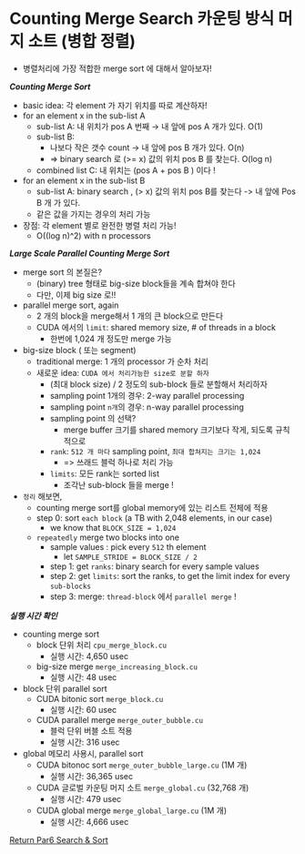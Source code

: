 # Counting Merge Search 카운팅 방식 머지 소트 (병합 정렬)
- 병렬처리에 가장 적합한 merge sort 에 대해서 알아보자!

***Counting Merge Sort***
- basic idea: 각 element 가 자기 위치를 따로 계산하자!
- for an element x in the sub-list A
  - sub-list A: 내 위치가 pos A 번째 → 내 앞에 pos A 개가 있다.   O(1)
  - sub-list B: 
    - 나보다 작은 갯수 count → 내 앞에 pos B 개가 있다.           O(n)
    - => binary search 로 (>= x) 값의 위치 pos B 를 찾는다.    O(log n)        
  - combined list C: 내 위치는 (pos A + pos B ) 이다 !
- for an element x in the sub-list B
  - sub-list A: binary search , (> x) 값의 위치 pos B를 찾는다 -> 내 앞에 Pos B 개 가 있다.
  - 같은 값을 가지는 경우의 처리 가능
- 장점: 각 element 별로 완전한 병렬 처리 가능!
  - O((log n)^2) with n processors

***Large Scale Parallel Counting Merge Sort***
- merge sort 의 본질은?
  - (binary) tree 형태로 big-size block들을 계속 합쳐야 한다
  - 다만, 이제 big size 로!!
- parallel merge sort, again
  - 2 개의 block을 merge해서 1 개의 큰 block으로 만든다
  - CUDA 에서의 `limit`: shared memory size, # of threads in a block
    - 한번에 1,024 개 정도만 merge 가능 
- big-size block ( 또는 segment)
  - traditional merge: 1 개의 processor 가 순차 처리
  - 새로운 idea: `CUDA 에서 처리가능한 size로 분할 하자`
    - (최대 block size) / 2 정도의 sub-block 들로 분할해서 처리하자
    - sampling point 1개의 경우: 2-way parallel processing
    - sampling point `n개`의 경우: n-way parallel processing
    - sampling point 의 선택?
      - merge buffer 크기를 shared memory 크기보다 작게, 되도록 규칙적으로
    - `rank`: `512 개 마다` sampling point, `최대 합쳐지는 크기는 1,024`
      - => 쓰래드 블럭 하나로 처리 가능
    - `limits`: 모든 rank는 sorted list
      - 조각난 sub-block 들을 merge !
- `정리` 해보면, 
  - counting merge sort를 global memory에 있는 리스트 전체에 적용
  - step 0: sort `each block` (a TB with 2,048 elements, in our case)
    - we know that `BLOCK_SIZE = 1,024`
  - `repeatedly` merge two blocks into one 
    - sample values : pick every `512` th element
      - let `SAMPLE_STRIDE = BLOCK_SIZE / 2`
    - step 1: get `ranks`: binary search for every sample values
    - step 2: get `limits`: sort the ranks, to get the limit index for every `sub-blocks`
    - step 3: merge: `thread-block` 에서 `parallel merge` !

***실행 시간 확인***
- counting merge sort
  - block 단위 처리 `cpu_merge_block.cu`
    - 실행 시간: 4,650 usec
  - big-size merge `merge_increasing_block.cu`
    - 실행 시간: 48 usec 
- block 단위 parallel sort
  - CUDA bitonic sort `merge_block.cu`
    - 실행 시간: 60 usec
  - CUDA parallel merge `merge_outer_bubble.cu` 
    - 블럭 단위 버블 소트 적용
    - 실행 시간: 316 usec 
- global 메모리 사용시, parallel sort
  - CUDA bitonoc sort `merge_outer_bubble_large.cu` (1M 개)
    - 실행 시간: 36,365 usec
  - CUDA 글로벌 카운팅 머지 소트 `merge_global.cu` (32,768 개)
    - 실행 시간: 479 usec
  - CUDA global merge `merge_global_large.cu` (1M 개)
    - 실행 시간: 4,666 usec

[Return Par6 Search & Sort](../README.md)  